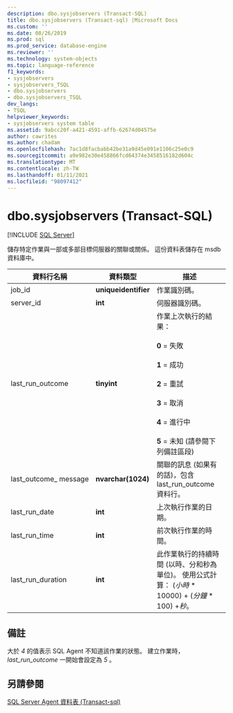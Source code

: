 ```yaml
---
description: dbo.sysjobservers (Transact-SQL)
title: dbo.sysjobservers (Transact-sql) |Microsoft Docs
ms.custom: ''
ms.date: 08/26/2019
ms.prod: sql
ms.prod_service: database-engine
ms.reviewer: ''
ms.technology: system-objects
ms.topic: language-reference
f1_keywords:
- sysjobservers
- sysjobservers_TSQL
- dbo.sysjobservers
- dbo.sysjobservers_TSQL
dev_langs:
- TSQL
helpviewer_keywords:
- sysjobservers system table
ms.assetid: 9abcc20f-a421-4591-affb-62674d04575e
author: cawrites
ms.author: chadam
ms.openlocfilehash: 7ac1d8facbabb42be31a9d45e091e1106c25e0c9
ms.sourcegitcommit: a9e982e30e458866fcd64374e3458516182d604c
ms.translationtype: MT
ms.contentlocale: zh-TW
ms.lasthandoff: 01/11/2021
ms.locfileid: "98097412"
---
```

# <a name="dbosysjobservers-transact-sql"></a>dbo.sysjobservers (Transact-SQL)
[!INCLUDE [SQL Server](../../includes/applies-to-version/sqlserver.md)]

儲存特定作業與一部或多部目標伺服器的關聯或關係。 這份資料表儲存在 msdb 資料庫中。
  
|資料行名稱|資料類型|描述|  
|-----------------|---------------|-----------------|  
|job_id|**uniqueidentifier**|作業識別碼。|  
|server_id|**int**|伺服器識別碼。|  
|last_run_outcome|**tinyint**|作業上次執行的結果：<br /><br /> **0** = 失敗<br /><br /> **1** = 成功<br /><br /> **2** = 重試<br /><br /> **3** = 取消<br /><br /> **4** = 進行中<br /><br /> **5** = 未知 (請參閱下列備註區段)  |  
|last_outcome_ message|**nvarchar(1024)**|關聯的訊息 (如果有的話)，包含 last_run_outcome 資料行。|  
|last_run_date|**int**|上次執行作業的日期。|  
|last_run_time|**int**|前次執行作業的時間。|  
|last_run_duration|**int**|此作業執行的持續時間 (以時、分和秒為單位)。 使用公式計算： (*小時* \* 10000) + (*分鐘* \* 100) +*秒*。|  


## <a name="remarks"></a>備註

大於 *4* 的值表示 SQL Agent 不知道該作業的狀態。 建立作業時， *last_run_outcome* 一開始會設定為 *5* 。


## <a name="see-also"></a>另請參閱

[SQL Server Agent 資料表 &#40;Transact-sql&#41;](../../relational-databases/system-tables/sql-server-agent-tables-transact-sql.md)  
